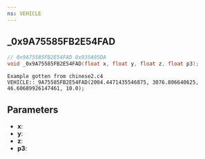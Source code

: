 ```yaml
---
ns: VEHICLE
---
```

## _0x9A75585FB2E54FAD

```c
// 0x9A75585FB2E54FAD 0x935A95DA
void _0x9A75585FB2E54FAD(float x, float y, float z, float p3);
```

```
Example gotten from chinese2.c4  
VEHICLE::_9A75585FB2E54FAD(2004.4471435546875, 3076.806640625, 46.60689926147461, 10.0);  
```

## Parameters
* **x**:
* **y**:
* **z**:
* **p3**: 

